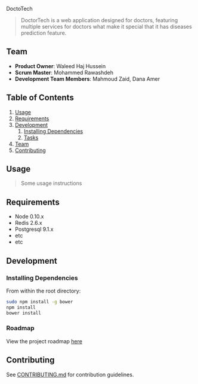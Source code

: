 DoctoTech

> DoctorTech is a web application designed for doctors, featuring multiple services for doctors what make it special that it has diseases prediction feature.


## Team

  - __Product Owner__: Waleed Haj Hussein
  - __Scrum Master__: Mohammed Rawashdeh
  - __Development Team Members__: Mahmoud Zaid, Dana Amer

## Table of Contents

1. [Usage](#Usage)
1. [Requirements](#requirements)
1. [Development](#development)
    1. [Installing Dependencies](#installing-dependencies)
    1. [Tasks](#tasks)
1. [Team](#team)
1. [Contributing](#contributing)

## Usage

> Some usage instructions

## Requirements

- Node 0.10.x
- Redis 2.6.x
- Postgresql 9.1.x
- etc
- etc

## Development

### Installing Dependencies

From within the root directory:

```sh
sudo npm install -g bower
npm install
bower install
```

### Roadmap

View the project roadmap [here](LINK_TO_PROJECT_ISSUES)


## Contributing

See [CONTRIBUTING.md](CONTRIBUTING.md) for contribution guidelines.
